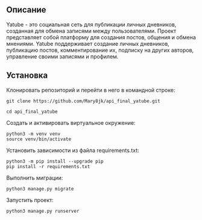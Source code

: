 ## Описание
Yatube - это социальная сеть для публикации личных дневников, созданная для обмена записями между пользователями. Проект представляет собой платформу для создания постов, общения и обмена мнениями. Yatube поддерживает создание личных дневников, публикацию постов, комментирование их, подписку на других авторов, управление своими записями и профилем.

## Установка
Клонировать репозиторий и перейти в него в командной строке:
```
git clone https://github.com/Mary8jk/api_final_yatube.git
```

```
cd api_final_yatube
```

Cоздать и активировать виртуальное окружение:

```
python3 -m venv venv
source venv/bin/activate
```

Установить зависимости из файла requirements.txt:

```
python3 -m pip install --upgrade pip
pip install -r requirements.txt
```

Выполнить миграции:

```
python3 manage.py migrate
```

Запустить проект:

```
python3 manage.py runserver
```
